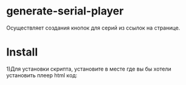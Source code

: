 # generate-serial-player
Осуществляет создания кнопок для серий из ссылок на странице.

# Install
1)Для установки скрипта, установите в месте где вы бы хотели установить плеер html код:

<div id="vid" >
<iframe src="" allow="autoplay; fullscreen" webkitallowfullscreen="true" mozallowfullscreen="true" allowfullscreen="true" frameborder="0" width="100%" height="100%"></iframe>
</div>
<div id="sb" ></div>

2)В конце страници добавьте код подключения скрипта:

<script src="js/HDGOP.js"></script>

3) Для добавления видео в тексте страници добавьте ссылку на видео, типа => https://vio.to/video/t/***/

4) id адреса для редактирования:
 Блок видео: #vid
 Блок серий: #sb
 Кнопки серий: #sbutton
